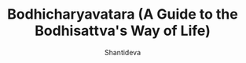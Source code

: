 ---
title: "Bodhicharyavatara (A Guide to the Bodhisattva's Way of Life)"
author: ["Shantideva"]
year: 700
language: ["Sanskrit"]
genre: ["Buddhist Philosophy", "Mahayana Buddhism", "Spiritual Literature", "Poetry"]
description: "The Bodhicharyavatara ('Entering the Path of Enlightenment') is Shantideva's celebrated 8th-century masterpiece presenting the Mahayana Buddhist path of the bodhisattva—the spiritual warrior who vows to attain enlightenment for the benefit of all sentient beings. This profound yet accessible text combines philosophical depth with practical guidance on cultivating compassion, wisdom, and skillful conduct."
collections: ['buddhist-texts', 'buddhist-texts', 'spiritual-texts', 'ancient-wisdom']
sources:
  - name: "Internet Archive"
    url: "https://archive.org/details/bodhicaryavatara00sant"
    type: "other"
  - name: "Sacred Texts"
    url: "https://sacred-texts.com/bud/index.htm"
    type: "other"
references:
  - name: "Wikipedia: Bodhicharyavatara"
    url: "https://en.wikipedia.org/wiki/Bodhisattvacharyāvatāra"
    type: "wikipedia"
  - name: "Wikipedia: Shantideva"
    url: "https://en.wikipedia.org/wiki/Shantideva"
    type: "wikipedia"
  - name: "Wikipedia: Bodhisattva"
    url: "https://en.wikipedia.org/wiki/Bodhisattva"
    type: "wikipedia"
  - name: "Wikipedia: Mahayana"
    url: "https://en.wikipedia.org/wiki/Mahayana"
    type: "wikipedia"
  - name: "Wikipedia: Bodhicitta"
    url: "https://en.wikipedia.org/wiki/Bodhicitta"
    type: "wikipedia"
  - name: "Open Library: Bodhicharyavatara (A Guide to"
    url: "https://openlibrary.org/search?q=Bodhicharyavatara+A+Guide+to+the+Bodhisattvas+Shantideva"
    type: "other"
featured: true
publishDate: 2025-10-30
tags: ['classical-literature', 'philosophy', 'buddhism', 'poetry-collection']
---